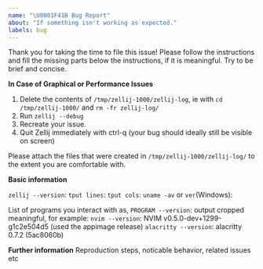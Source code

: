 ```yaml
---
name: "\U0001F41B Bug Report"
about: "If something isn't working as expected."
labels: bug
---
```

Thank you for taking the time to file this issue! Please follow the instructions and fill the missing parts below the instructions, if it is meaningful. Try to be brief and concise.

**In Case of Graphical or Performance Issues**

1. Delete the contents of `/tmp/zellij-1000/zellij-log`, ie with `cd /tmp/zellij-1000/` and `rm -fr zellij-log/`
2. Run `zellij --debug`
3. Recreate your issue.
3. Quit Zellij immediately with ctrl-q (your bug should ideally still be visible on screen)

Please attach the files that were created in `/tmp/zellij-1000/zellij-log/` to the extent you are comfortable with.

**Basic information**

`zellij --version`:
`tput lines`:
`tput cols`:
`uname -av` or `ver`(Windows):

List of programs you interact with as, `PROGRAM --version`: output cropped meaningful, for example:
`nvim --version`: NVIM v0.5.0-dev+1299-g1c2e504d5  (used the appimage release)
`alacritty --version`: alacritty 0.7.2 (5ac8060b)

**Further information**
Reproduction steps, noticable behavior, related issues etc
